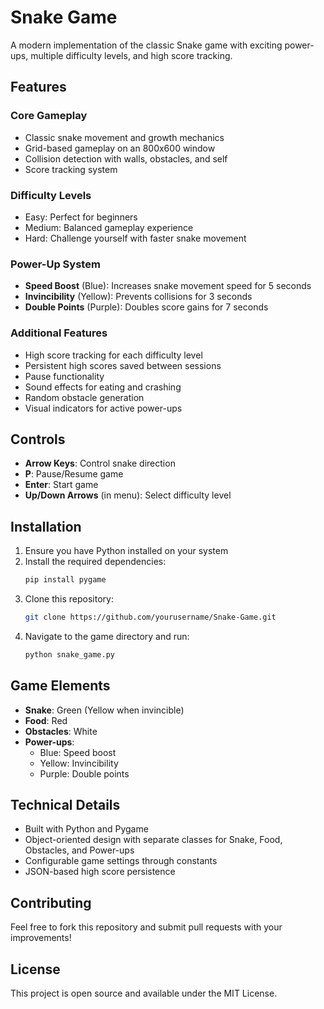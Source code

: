 # Snake Game

A modern implementation of the classic Snake game with exciting power-ups, multiple difficulty levels, and high score tracking.

## Features

### Core Gameplay
- Classic snake movement and growth mechanics
- Grid-based gameplay on an 800x600 window
- Collision detection with walls, obstacles, and self
- Score tracking system

### Difficulty Levels
- Easy: Perfect for beginners
- Medium: Balanced gameplay experience
- Hard: Challenge yourself with faster snake movement

### Power-Up System
- **Speed Boost** (Blue): Increases snake movement speed for 5 seconds
- **Invincibility** (Yellow): Prevents collisions for 3 seconds
- **Double Points** (Purple): Doubles score gains for 7 seconds

### Additional Features
- High score tracking for each difficulty level
- Persistent high scores saved between sessions
- Pause functionality
- Sound effects for eating and crashing
- Random obstacle generation
- Visual indicators for active power-ups

## Controls

- **Arrow Keys**: Control snake direction
- **P**: Pause/Resume game
- **Enter**: Start game
- **Up/Down Arrows** (in menu): Select difficulty level

## Installation

1. Ensure you have Python installed on your system
2. Install the required dependencies:
   ```bash
   pip install pygame
   ```
3. Clone this repository:
   ```bash
   git clone https://github.com/yourusername/Snake-Game.git
   ```
4. Navigate to the game directory and run:
   ```bash
   python snake_game.py
   ```

## Game Elements

- **Snake**: Green (Yellow when invincible)
- **Food**: Red
- **Obstacles**: White
- **Power-ups**:
  - Blue: Speed boost
  - Yellow: Invincibility
  - Purple: Double points

## Technical Details

- Built with Python and Pygame
- Object-oriented design with separate classes for Snake, Food, Obstacles, and Power-ups
- Configurable game settings through constants
- JSON-based high score persistence

## Contributing

Feel free to fork this repository and submit pull requests with your improvements!

## License

This project is open source and available under the MIT License.